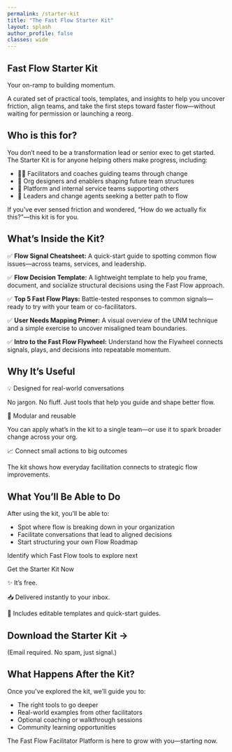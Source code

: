 ```yaml
---
permalink: /starter-kit
title: "The Fast Flow Starter Kit"
layout: splash
author_profile: false
classes: wide
---
```


## Fast Flow Starter Kit

Your on-ramp to building momentum.

A curated set of practical tools, templates, and insights to help you uncover friction, align teams, and take the first steps toward faster flow—without waiting for permission or launching a reorg.

## Who is this for?

You don’t need to be a transformation lead or senior exec to get started.
The Starter Kit is for anyone helping others make progress, including:

- 👩‍🏫 Facilitators and coaches guiding teams through change
- 🧭 Org designers and enablers shaping future team structures
- 🧱 Platform and internal service teams supporting others
- 🧠 Leaders and change agents seeking a better path to flow

If you've ever sensed friction and wondered, “How do we actually fix this?”—this kit is for you.

## What’s Inside the Kit?

✅ **Flow Signal Cheatsheet:** A quick-start guide to spotting common flow issues—across teams, services, and leadership.

✅ **Flow Decision Template:** A lightweight template to help you frame, document, and socialize structural decisions using the Fast Flow approach.

✅ **Top 5 Fast Flow Plays:** Battle-tested responses to common signals—ready to try with your team or co-facilitators.

✅ **User Needs Mapping Primer:** A visual overview of the UNM technique and a simple exercise to uncover misaligned team boundaries.

✅ **Intro to the Fast Flow Flywheel:** Understand how the Flywheel connects signals, plays, and decisions into repeatable momentum.

## Why It’s Useful

💡 Designed for real-world conversations

No jargon. No fluff. Just tools that help you guide and shape better flow.

🔁 Modular and reusable

You can apply what’s in the kit to a single team—or use it to spark broader change across your org.

📈 Connect small actions to big outcomes

The kit shows how everyday facilitation connects to strategic flow improvements.

## What You’ll Be Able to Do

After using the kit, you’ll be able to:

- Spot where flow is breaking down in your organization
- Facilitate conversations that lead to aligned decisions
- Start structuring your own Flow Roadmap

Identify which Fast Flow tools to explore next

Get the Starter Kit Now

✨ It’s free.

📥 Delivered instantly to your inbox.

🚀 Includes editable templates and quick-start guides.

## Download the Starter Kit →

<script async data-uid="def0362303" src="https://conjurer.kit.com/def0362303/index.js"></script>

(Email required. No spam, just signal.)

## What Happens After the Kit?

Once you've explored the kit, we’ll guide you to:

- The right tools to go deeper
- Real-world examples from other facilitators
- Optional coaching or walkthrough sessions
- Community learning opportunities

The Fast Flow Facilitator Platform is here to grow with you—starting now.
